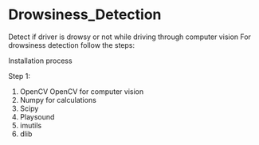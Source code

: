 # Drowsiness_Detection
Detect if driver is drowsy or not while driving through computer vision
For drowsiness detection follow the steps:

Installation process

Step 1:

1. OpenCV
	OpenCV for computer vision
2. Numpy
	for calculations
3. Scipy
4. Playsound
5. imutils
6. dlib
